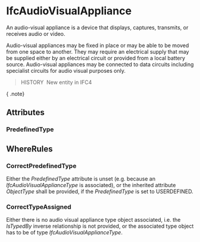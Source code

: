 # IfcAudioVisualAppliance

An audio-visual appliance is a device that displays, captures, transmits, or receives audio or video.

Audio-visual appliances may be fixed in place or may be able to be moved from one space to another. They may require an electrical supply that may be supplied either by an electrical circuit or provided from a local battery source. Audio-visual appliances may be connected to data circuits including specialist circuits for audio visual purposes only.

> HISTORY&nbsp; New entity in IFC4

{ .note}
>

## Attributes

### PredefinedType


## WhereRules

### CorrectPredefinedType
Either the _PredefinedType_ attribute is unset (e.g. because an _IfcAudioVisualApplianceType_ is associated), or the inherited attribute _ObjectType_ shall be provided, if the _PredefinedType_ is set to USERDEFINED.

### CorrectTypeAssigned
Either there is no audio visual appliance type object associated, i.e. the _IsTypedBy_ inverse relationship is not provided, or the associated type object has to be of type _IfcAudioVisualApplianceType_.
